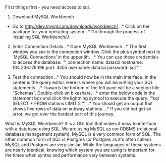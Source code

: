First things first - you need access to sql.

1. Download MySQL Workbench
* Go to http://dev.mysql.com/downloads/workbench/
..* Click on the package for your operating system
..* Go through the process of installing SQL Workbench/J

2. Enter Connection Details
..* Open MySQL Workbench
..* The first window you see is the connection window. Click the plus symbol next to ‘MySQL Connections’ in the upper lift.
..* You can use these credentials to access the database:
'''
connection name: datasci
hostname: 104.236.178.198
port: 3305
username: datasci
password: sql
'''

3. Test the connection
..* You should now be in the main interface. In the center is the query editor. Here is where you will be writing your SQL statements. 
..* Towards the bottom of the left pane will be a section title “Schemas”. Double-click on bikeshare.
..* enter the below code in the statement box and click the lightning symbol to execute the query:
‘’’sql
SELECT 
    *
FROM
    stations
LIMIT 5
‘’’
..* You should get an output that shows five rows of data on subway stations.
..* If you did not get an error, we got over the hardest part of this journey.

What is MySQL Workbench? It is a GUI tool that makes it easy to interface with a database using SQL. We are using MySQL as our RDBMS (relational database management system). MySQL is a very common form of SQL. The other common form of SQL is Postgres (or Postgres as it's  often called).  MySQL and Postgres are very similar. While the languages of these systems  are nearly identical, knowing which system you are using is important for the times when syntax and performance vary between systems. 
